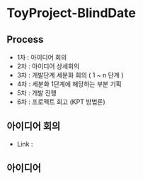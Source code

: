 # ToyProject-BlindDate

## Process
* 1차 : 아이디어 회의
* 2차 : 아이디어 상세회의
* 3차 : 개발단계 세분화 회의 ( 1 ~ n 단계 )
* 4차 : 세분화 1단계에 해당하는 부분 기획
* 5차 : 개발 진행
* 6차 : 프로젝트 회고 (KPT 방법론)

## 아이디어 회의
* Link :

## 아이디어 
